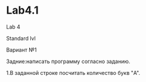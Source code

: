 # Lab4.1
Lab 4 

Standard lvl

Вариант №1

Задние:написать программу согласно заданию.

1.В заданной строке посчитать количество букв "A". 
